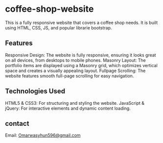 # coffee-shop-website
This is a fully responsive website that covers a coffee shop needs.  It is built using HTML, CSS, JS, and popular librarie bootstrap.

## Features
Responsive Design: The website is fully responsive, ensuring it looks great on all devices, from desktops to mobile phones.
Masonry Layout: The portfolio items are displayed using a Masonry grid, which optimizes vertical space and creates a visually appealing layout.
Fullpage Scrolling: The website features smooth full-page scrolling for easy navigation.

## Technologies Used
HTML5 & CSS3: For structuring and styling the website.
JavaScript & jQuery: For interactive elements and dynamic content loading.

## contact
Email: Omarwasyhun596@gmail.com
